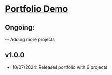 
# [Portfolio Demo](https://mehdibenayed.netlify.app/)

## Ongoing:
-- Adding more projects

## v1.0.0
- 10/07/2024: Released portfolio with 6 projects
